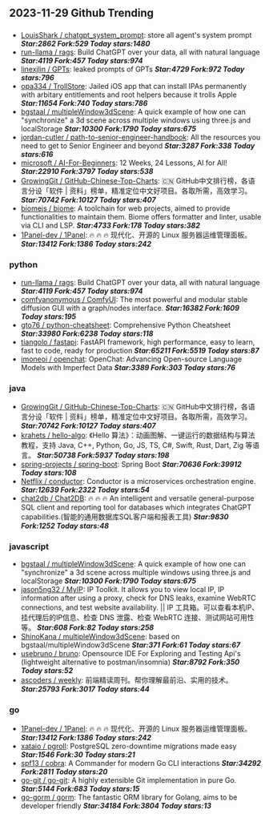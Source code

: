 ## 2023-11-29 Github Trending

### 
* [LouisShark / chatgpt_system_prompt](https://github.com/LouisShark/chatgpt_system_prompt): store all agent's system prompt ***Star:2862 Fork:529 Today stars:1480***
* [run-llama / rags](https://github.com/run-llama/rags): Build ChatGPT over your data, all with natural language ***Star:4119 Fork:457 Today stars:974***
* [linexjlin / GPTs](https://github.com/linexjlin/GPTs): leaked prompts of GPTs ***Star:4729 Fork:972 Today stars:796***
* [opa334 / TrollStore](https://github.com/opa334/TrollStore): Jailed iOS app that can install IPAs permanently with arbitary entitlements and root helpers because it trolls Apple ***Star:11654 Fork:740 Today stars:786***
* [bgstaal / multipleWindow3dScene](https://github.com/bgstaal/multipleWindow3dScene): A quick example of how one can "synchronize" a 3d scene across multiple windows using three.js and localStorage ***Star:10300 Fork:1790 Today stars:675***
* [jordan-cutler / path-to-senior-engineer-handbook](https://github.com/jordan-cutler/path-to-senior-engineer-handbook): All the resources you need to get to Senior Engineer and beyond ***Star:3287 Fork:338 Today stars:616***
* [microsoft / AI-For-Beginners](https://github.com/microsoft/AI-For-Beginners): 12 Weeks, 24 Lessons, AI for All! ***Star:22910 Fork:3797 Today stars:538***
* [GrowingGit / GitHub-Chinese-Top-Charts](https://github.com/GrowingGit/GitHub-Chinese-Top-Charts): 🇨🇳 GitHub中文排行榜，各语言分设「软件 | 资料」榜单，精准定位中文好项目。各取所需，高效学习。 ***Star:70742 Fork:10127 Today stars:407***
* [biomejs / biome](https://github.com/biomejs/biome): A toolchain for web projects, aimed to provide functionalities to maintain them. Biome offers formatter and linter, usable via CLI and LSP. ***Star:4733 Fork:178 Today stars:382***
* [1Panel-dev / 1Panel](https://github.com/1Panel-dev/1Panel): 🔥 🔥 🔥 现代化、开源的 Linux 服务器运维管理面板。 ***Star:13412 Fork:1386 Today stars:242***

### python
* [run-llama / rags](https://github.com/run-llama/rags): Build ChatGPT over your data, all with natural language ***Star:4119 Fork:457 Today stars:974***
* [comfyanonymous / ComfyUI](https://github.com/comfyanonymous/ComfyUI): The most powerful and modular stable diffusion GUI with a graph/nodes interface. ***Star:16382 Fork:1609 Today stars:195***
* [gto76 / python-cheatsheet](https://github.com/gto76/python-cheatsheet): Comprehensive Python Cheatsheet ***Star:33980 Fork:6238 Today stars:118***
* [tiangolo / fastapi](https://github.com/tiangolo/fastapi): FastAPI framework, high performance, easy to learn, fast to code, ready for production ***Star:65211 Fork:5519 Today stars:87***
* [imoneoi / openchat](https://github.com/imoneoi/openchat): OpenChat: Advancing Open-source Language Models with Imperfect Data ***Star:3389 Fork:303 Today stars:76***

### java
* [GrowingGit / GitHub-Chinese-Top-Charts](https://github.com/GrowingGit/GitHub-Chinese-Top-Charts): 🇨🇳 GitHub中文排行榜，各语言分设「软件 | 资料」榜单，精准定位中文好项目。各取所需，高效学习。 ***Star:70742 Fork:10127 Today stars:407***
* [krahets / hello-algo](https://github.com/krahets/hello-algo): 《Hello 算法》：动画图解、一键运行的数据结构与算法教程，支持 Java, C++, Python, Go, JS, TS, C#, Swift, Rust, Dart, Zig 等语言。 ***Star:50738 Fork:5937 Today stars:198***
* [spring-projects / spring-boot](https://github.com/spring-projects/spring-boot): Spring Boot ***Star:70636 Fork:39912 Today stars:108***
* [Netflix / conductor](https://github.com/Netflix/conductor): Conductor is a microservices orchestration engine. ***Star:12639 Fork:2322 Today stars:54***
* [chat2db / Chat2DB](https://github.com/chat2db/Chat2DB): 🔥 🔥 🔥 An intelligent and versatile general-purpose SQL client and reporting tool for databases which integrates ChatGPT capabilities.(智能的通用数据库SQL客户端和报表工具) ***Star:9830 Fork:1252 Today stars:48***

### javascript
* [bgstaal / multipleWindow3dScene](https://github.com/bgstaal/multipleWindow3dScene): A quick example of how one can "synchronize" a 3d scene across multiple windows using three.js and localStorage ***Star:10300 Fork:1790 Today stars:675***
* [jason5ng32 / MyIP](https://github.com/jason5ng32/MyIP): IP Toolkit. It allows you to view local IP, IP information after using a proxy, check for DNS leaks, examine WebRTC connections, and test website availability. || IP 工具箱。可以查看本机IP、挂代理后的IP信息、检查 DNS 泄露、检查 WebRTC 连接、测试网站可用性等。 ***Star:608 Fork:82 Today stars:258***
* [ShinoKana / multipleWindow3dScene](https://github.com/ShinoKana/multipleWindow3dScene): based on bgstaal/multipleWindow3dScene ***Star:371 Fork:61 Today stars:67***
* [usebruno / bruno](https://github.com/usebruno/bruno): Opensource IDE For Exploring and Testing Api's (lightweight alternative to postman/insomnia) ***Star:8792 Fork:350 Today stars:52***
* [ascoders / weekly](https://github.com/ascoders/weekly): 前端精读周刊。帮你理解最前沿、实用的技术。 ***Star:25793 Fork:3017 Today stars:44***

### go
* [1Panel-dev / 1Panel](https://github.com/1Panel-dev/1Panel): 🔥 🔥 🔥 现代化、开源的 Linux 服务器运维管理面板。 ***Star:13412 Fork:1386 Today stars:242***
* [xataio / pgroll](https://github.com/xataio/pgroll): PostgreSQL zero-downtime migrations made easy ***Star:1546 Fork:30 Today stars:21***
* [spf13 / cobra](https://github.com/spf13/cobra): A Commander for modern Go CLI interactions ***Star:34292 Fork:2811 Today stars:20***
* [go-git / go-git](https://github.com/go-git/go-git): A highly extensible Git implementation in pure Go. ***Star:5144 Fork:683 Today stars:15***
* [go-gorm / gorm](https://github.com/go-gorm/gorm): The fantastic ORM library for Golang, aims to be developer friendly ***Star:34184 Fork:3804 Today stars:13***
